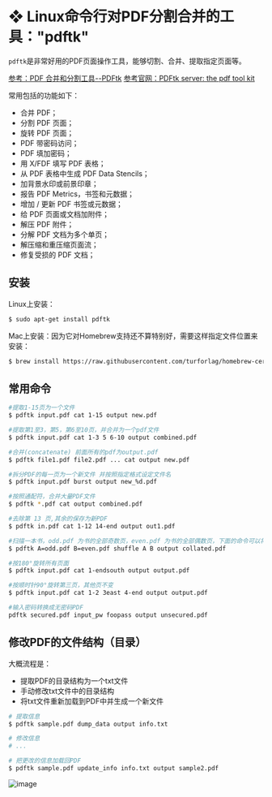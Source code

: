 # ❖ Linux命令行对PDF分割合并的工具："pdftk"

`pdftk`是非常好用的PDF页面操作工具，能够切割、合并、提取指定页面等。

[参考：PDF 合并和分割工具--PDFtk](https://blog.seisman.info/pdftk/)
[参考官网：PDFtk server:  the pdf tool kit](https://www.pdflabs.com/tools/pdftk-server/)

常用包括的功能如下：
- 合并 PDF；
- 分割 PDF 页面；
- 旋转 PDF 页面；
- PDF 带密码访问；
- PDF 填加密码；
- 用 X/FDF 填写 PDF 表格；
- 从 PDF 表格中生成 PDF Data Stencils；
- 加背景水印或前景印章；
- 报告 PDF Metrics，书签和元数据；
- 增加 / 更新 PDF 书签或元数据；
- 给 PDF 页面或文档加附件；
- 解压 PDF 附件；
- 分解 PDF 文档为多个单页；
- 解压缩和重压缩页面流；
- 修复受损的 PDF 文档；

## 安装
Linux上安装：
```sh
$ sudo apt-get install pdftk
```
Mac上安装：因为它对Homebrew支持还不算特别好，需要这样指定文件位置来安装：
```sh
$ brew install https://raw.githubusercontent.com/turforlag/homebrew-cervezas/master/pdftk.rb
```

## 常用命令

```sh
#提取1-15页为一个文件
$ pdftk input.pdf cat 1-15 output new.pdf

#提取第1至3，第5，第6至10页，并合并为一个pdf文件
$ pdftk input.pdf cat 1-3 5 6-10 output combined.pdf

#合并(concatenate) 前面所有的pdf为output.pdf
$ pdftk file1.pdf file2.pdf ... cat output new.pdf

#拆分PDF的每一页为一个新文件 并按照指定格式设定文件名
$ pdftk input.pdf burst output new_%d.pdf

#按照通配符，合并大量PDF文件
$ pdftk *.pdf cat output combined.pdf

#去除第 13 页,其余的保存为新PDF
$ pdftk in.pdf cat 1-12 14-end output out1.pdf

#扫描一本书，odd.pdf 为书的全部奇数页，even.pdf 为书的全部偶数页，下面的命令可以将两个 pdf 合并成页码正常的书
$ pdftk A=odd.pdf B=even.pdf shuffle A B output collated.pdf

#按180°旋转所有页面
$ pdftk input.pdf cat 1-endsouth output output.pdf

#按顺时针90°旋转第三页，其他页不变
$ pdftk input.pdf cat 1-2 3east 4-end output output.pdf

#输入密码转换成无密码PDF
pdftk secured.pdf input_pw foopass output unsecured.pdf

```

## 修改PDF的文件结构（目录）

大概流程是：
- 提取PDF的目录结构为一个txt文件
- 手动修改txt文件中的目录结构
- 将txt文件重新加载到PDF中并生成一个新文件

```sh
# 提取信息
$ pdftk sample.pdf dump_data output info.txt

# 修改信息
# ...

# 把更改的信息加载回PDF
$ pdftk sample.pdf update_info info.txt output sample2.pdf
```

![image](https://user-images.githubusercontent.com/14041622/47213129-b350b480-d3cc-11e8-911c-3c38dbed7c9a.png)
